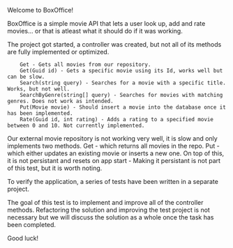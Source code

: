 Welcome to BoxOffice!

BoxOffice is a simple movie API that lets a user look up, add and rate movies... or that is atleast what it should do if it was working.

The project got started, a controller was created, but not all of its methods are fully implemented or optimized.

		Get - Gets all movies from our repository.
        Get(Guid id) - Gets a specific movie using its Id, works well but can be slow.
        Search(string query) - Searches for a movie with a specific title. Works, but not well.
		SearchByGenre(string[] query) - Searches for movies with matching genres. Does not work as intended.
        Put(Movie movie) - Should insert a movie into the database once it has been implemented.
        Rate(Guid id, int rating) - Adds a rating to a specified movie between 0 and 10. Not currently implemented.

Our external movie repository is not working very well, it is slow and only implements two methods. 
		Get - which returns all movies in the repo.
		Put - which either updates an existing movie or inserts a new one.
On top of this, it is not persistant and resets on app start - Making it persistant is not part of this test, but it is worth noting.

To verify the application, a series of tests have been written in a separate project.

The goal of this test is to implement and improve all of the controller methods. 
Refactoring the solution and improving the test project is not necessary but we will discuss the solution as a whole once the task has been completed.

Good luck!